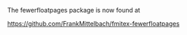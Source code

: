 The fewerfloatpages package is now found at

https://github.com/FrankMittelbach/fmitex-fewerfloatpages

